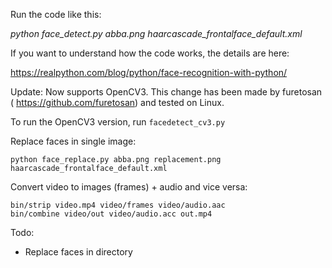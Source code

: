 Run the code like this:

*python face_detect.py abba.png haarcascade_frontalface_default.xml*

If you want to understand how the code works, the details are here:

https://realpython.com/blog/python/face-recognition-with-python/

Update: Now supports OpenCV3. This change has been made by furetosan ( https://github.com/furetosan) and tested on Linux.

To run the OpenCV3 version, run `facedetect_cv3.py`

Replace faces in single image:

```
python face_replace.py abba.png replacement.png haarcascade_frontalface_default.xml
```

Convert video to images (frames) + audio and vice versa:

```
bin/strip video.mp4 video/frames video/audio.aac
bin/combine video/out video/audio.acc out.mp4
```

Todo:

* Replace faces in directory
